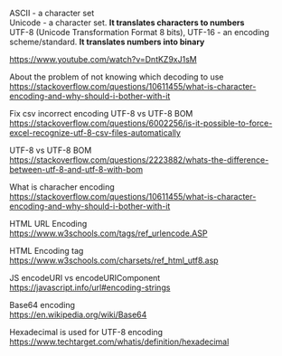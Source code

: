 ASCII - a character set \
Unicode - a character set. __It translates characters to numbers__ \
UTF-8 (Unicode Transformation Format 8 bits), UTF-16 - an encoding scheme/standard. __It translates numbers into binary__

https://www.youtube.com/watch?v=DntKZ9xJ1sM

About the problem of not knowing which decoding to use \
https://stackoverflow.com/questions/10611455/what-is-character-encoding-and-why-should-i-bother-with-it

Fix csv incorrect encoding UTF-8 vs UTF-8 BOM \
https://stackoverflow.com/questions/6002256/is-it-possible-to-force-excel-recognize-utf-8-csv-files-automatically

UTF-8 vs UTF-8 BOM \
https://stackoverflow.com/questions/2223882/whats-the-difference-between-utf-8-and-utf-8-with-bom

What is characher encoding \
https://stackoverflow.com/questions/10611455/what-is-character-encoding-and-why-should-i-bother-with-it

HTML URL Encoding \
https://www.w3schools.com/tags/ref_urlencode.ASP

HTML Encoding tag
https://www.w3schools.com/charsets/ref_html_utf8.asp

JS encodeURI vs encodeURIComponent \
https://javascript.info/url#encoding-strings

Base64 encoding \
https://en.wikipedia.org/wiki/Base64

Hexadecimal is used for UTF-8 encoding \
https://www.techtarget.com/whatis/definition/hexadecimal
